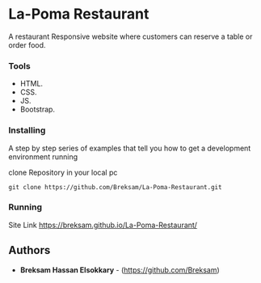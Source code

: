 # La-Poma Restaurant

A restaurant Responsive website where customers can reserve a table or order food.

### Tools

- HTML.
- CSS.
- JS.
- Bootstrap.

### Installing

A step by step series of examples that tell you how to get a development
environment running

clone Repository in your local pc

    git clone https://github.com/Breksam/La-Poma-Restaurant.git

### Running

Site Link https://breksam.github.io/La-Poma-Restaurant/
    
## Authors

  - **Breksam Hassan Elsokkary** - (https://github.com/Breksam)


